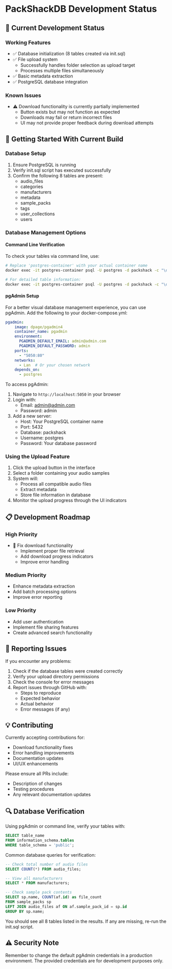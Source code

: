 # PackShackDB Development Status

## 🚧 Current Development Status

### Working Features
- ✅ Database initialization (8 tables created via init.sql)
- ✅ File upload system
  - Successfully handles folder selection as upload target
  - Processes multiple files simultaneously
- ✅ Basic metadata extraction
- ✅ PostgreSQL database integration

### Known Issues
- ⚠️ Download functionality is currently partially implemented
  - Button exists but may not function as expected
  - Downloads may fail or return incorrect files
  - UI may not provide proper feedback during download attempts

## 🎯 Getting Started With Current Build

### Database Setup
1. Ensure PostgreSQL is running
2. Verify init.sql script has executed successfully
3. Confirm the following 8 tables are present:
   - audio_files
   - categories
   - manufacturers
   - metadata
   - sample_packs
   - tags
   - user_collections
   - users

### Database Management Options

#### Command Line Verification
To check your tables via command line, use:
```bash
# Replace 'postgres-container' with your actual container name
docker exec -it postgres-container psql -U postgres -d packshack -c "\dt"

# For detailed table information:
docker exec -it postgres-container psql -U postgres -d packshack -c "\d+ audio_files"
```

#### pgAdmin Setup
For a better visual database management experience, you can use pgAdmin. Add the following to your docker-compose.yml:

```yaml
pgadmin:
    image: dpage/pgadmin4
    container_name: pgadmin
    environment:
      PGADMIN_DEFAULT_EMAIL: admin@admin.com
      PGADMIN_DEFAULT_PASSWORD: admin
    ports:
      - "5050:80"
    networks:
      - Lan  # Or your chosen network
    depends_on:
      - postgres
```

To access pgAdmin:
1. Navigate to `http://localhost:5050` in your browser
2. Login with:
   - Email: admin@admin.com
   - Password: admin
3. Add a new server:
   - Host: Your PostgreSQL container name
   - Port: 5432
   - Database: packshack
   - Username: postgres
   - Password: Your database password

### Using the Upload Feature
1. Click the upload button in the interface
2. Select a folder containing your audio samples
3. System will:
   - Process all compatible audio files
   - Extract metadata
   - Store file information in database
4. Monitor the upload progress through the UI indicators

## 📋 Development Roadmap

### High Priority
- 🔄 Fix download functionality
  - Implement proper file retrieval
  - Add download progress indicators
  - Improve error handling

### Medium Priority
- Enhance metadata extraction
- Add batch processing options
- Improve error reporting

### Low Priority
- Add user authentication
- Implement file sharing features
- Create advanced search functionality

## 🐛 Reporting Issues

If you encounter any problems:
1. Check if the database tables were created correctly
2. Verify your upload directory permissions
3. Check the console for error messages
4. Report issues through GitHub with:
   - Steps to reproduce
   - Expected behavior
   - Actual behavior
   - Error messages (if any)

## 💡 Contributing

Currently accepting contributions for:
- Download functionality fixes
- Error handling improvements
- Documentation updates
- UI/UX enhancements

Please ensure all PRs include:
- Description of changes
- Testing procedures
- Any relevant documentation updates

## 🔍 Database Verification

Using pgAdmin or command line, verify your tables with:

```sql
SELECT table_name 
FROM information_schema.tables 
WHERE table_schema = 'public';
```

Common database queries for verification:
```sql
-- Check total number of audio files
SELECT COUNT(*) FROM audio_files;

-- View all manufacturers
SELECT * FROM manufacturers;

-- Check sample pack contents
SELECT sp.name, COUNT(af.id) as file_count
FROM sample_packs sp
LEFT JOIN audio_files af ON af.sample_pack_id = sp.id
GROUP BY sp.name;
```

You should see all 8 tables listed in the results. If any are missing, re-run the init.sql script.

## ⚠️ Security Note

Remember to change the default pgAdmin credentials in a production environment. The provided credentials are for development purposes only.
